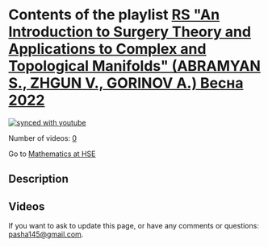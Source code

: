 # Contents of the playlist [RS  "An Introduction to Surgery Theory and Applications to Complex and Topological Manifolds" (ABRAMYAN S., ZHGUN V., GORINOV A.) Весна 2022](https://www.youtube.com/playlist?list=PLq3E5oubNNoD1zFf8EnZ6M1PIjDPmWyKF)

[![synced with youtube](https://img.shields.io/github/last-commit/mathphysschool/mathphysschool.github.io/autoupdate1?label=synced%20with%20youtube)](https://github.com/mathphysschool/mathphysschool.github.io/commits/autoupdate1)

Number of videos: [0](#videos)

Go to [Mathematics at HSE](../README.md)

## Description



## Videos



 If you want to ask to update this page, or have any comments or questions: <pasha145@gmail.com>.